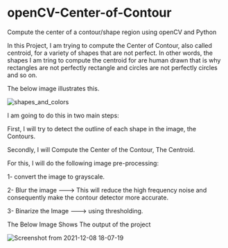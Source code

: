 # openCV-Center-of-Contour
Compute the center of a contour/shape region using openCV and Python

In this Project, I am trying to compute the Center of Contour, also called centroid, for a variety of shapes that are not perfect. In other words, the shapes I am tring to compute the centroid for are human drawn that is why rectangles are not perfectly rectangle and circles are not perfectly circles and so on.

The below image illustrates this.

![shapes_and_colors](https://user-images.githubusercontent.com/87881560/145229459-b7687805-ba0b-42ab-ab6d-62ef434e8fb1.jpg)

I am going to do this in two main steps:

First, I will try to detect the outline of each shape in the image, the Contours.

Secondly, I will Compute the Center of the Contour, The Centroid.

For this, I will do the following image pre-processing:

1- convert the image to grayscale.

2- Blur the image ---> This will reduce the high frequency noise and consequently make the contour detector more accurate.

3- Binarize the Image ---> using thresholding.

The Below Image Shows The output of the project

![Screenshot from 2021-12-08 18-07-19](https://user-images.githubusercontent.com/87881560/145242504-e2c9e64b-a074-418c-b586-ee56e262dd0d.png)



